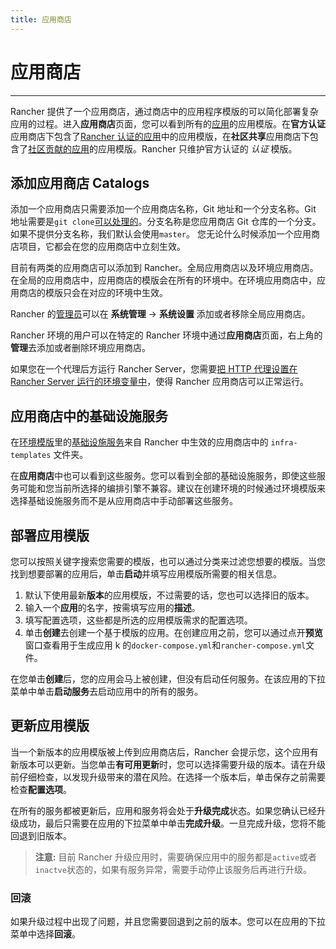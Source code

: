 ```yaml
---
title: 应用商店
---
```


# 应用商店

---

Rancher 提供了一个应用商店，通过商店中的应用程序模版的可以简化部署复杂应用的过程。进入**应用商店**页面，您可以看到所有的[应用](/docs/rancher1/configurations/environments/settings/_index#应用商店)的应用模版。在**官方认证**应用商店下包含了[Rancher 认证的应用](https://github.com/rancher/rancher-catalog)中的应用模版，在**社区共享**应用商店下包含了[社区贡献的应用](https://github.com/rancher/community-catalog)的应用模版。Rancher 只维护官方认证的 _认证_ 模版。

## 添加应用商店 Catalogs

添加一个应用商店只需要添加一个应用商店名称，Git 地址和一个分支名称。Git 地址需要是`git clone`[可以处理的](https://git-scm.com/docs/git-clone#_git_urls_a_id_urls_a)。分支名称是您应用商店 Git 仓库的一个分支。如果不提供分支名称，我们默认会使用`master`。 您无论什么时候添加一个应用商店项目，它都会在您的应用商店中立刻生效。

目前有两类的应用商店可以添加到 Rancher。全局应用商店以及环境应用商店。在全局的应用商店中，应用商店的模版会在所有的环境中。在环境应用商店中，应用商店的模版只会在对应的环境中生效。

Rancher 的[管理员](/docs/rancher1/configurations/environments/access-control/_index)可以在 **系统管理** -> **系统设置** 添加或者移除全局应用商店。

Rancher 环境的用户可以在特定的 Rancher 环境中通过**应用商店**页面，右上角的**管理**去添加或者删除环境应用商店。

如果您在一个代理后方运行 Rancher Server，您需要[把 HTTP 代理设置在 Rancher Server 运行的环境变量中](/docs/rancher1/installation/installing-server/_index)，使得 Rancher 应用商店可以正常运行。

## 应用商店中的基础设施服务

在[环境模版](/docs/rancher1/configurations/environments/_index)里的[基础设施服务](/docs/rancher1/rancher-service/_index)来自 Rancher 中生效的应用商店中的 `infra-templates` 文件夹。

在**应用商店**中也可以看到这些服务。您可以看到全部的基础设施服务，即使这些服务可能和您当前所选择的编排引擎不兼容。建议在创建环境的时候通过环境模版来选择基础设施服务而不是从应用商店中手动部署这些服务。

## 部署应用模版

您可以按照关键字搜索您需要的模版，也可以通过分类来过滤您想要的模版。当您找到想要部署的应用后，单击**启动**并填写应用模版所需要的相关信息。

1. 默认下使用最新**版本**的应用模版，不过需要的话，您也可以选择旧的版本。
2. 输入一个**应用**的名字，按需填写应用的**描述**。
3. 填写配置选项，这些都是所选的应用模版需求的配置选项。
4. 单击**创建**去创建一个基于模版的应用。在创建应用之前，您可以通过点开**预览**窗口查看用于生成应用 k 的`docker-compose.yml`和`rancher-compose.yml`文件。

在您单击**创建**后，您的应用会马上被创建，但没有启动任何服务。在该应用的下拉菜单中单击**启动服务**去启动应用中的所有的服务。

## 更新应用模版

当一个新版本的应用模版被上传到应用商店后，Rancher 会提示您，这个应用有新版本可以更新。当您单击**有可用更新**时，您可以选择需要升级的版本。请在升级前仔细检查，以发现升级带来的潜在风险。在选择一个版本后，单击保存之前需要检查**配置选项**。

在所有的服务都被更新后，应用和服务将会处于**升级完成**状态。如果您确认已经升级成功，最后只需要在应用的下拉菜单中单击**完成升级**。一旦完成升级，您将不能回退到旧版本。

> **注意:** 目前 Rancher 升级应用时，需要确保应用中的服务都是`active`或者`inactve`状态的，如果有服务异常，需要手动停止该服务后再进行升级。

### 回滚

如果升级过程中出现了问题，并且您需要回退到之前的版本。您可以在应用的下拉菜单中选择**回滚**。
